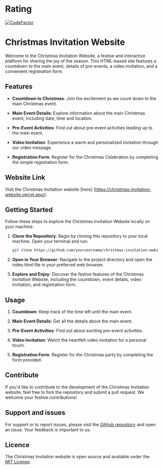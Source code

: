 # Rating

[![CodeFactor](https://www.codefactor.io/repository/github/danielwidhiarto/christmasinvitationwebsite/badge)](https://www.codefactor.io/repository/github/danielwidhiarto/christmasinvitationwebsite)

# Christmas Invitation Website

Welcome to the Christmas Invitation Website, a festive and interactive platform for sharing the joy of the season. This HTML-based site features a countdown to the main event, details of pre-events, a video invitation, and a convenient registration form.

## Features

- **Countdown to Christmas**: Join the excitement as we count down to the main Christmas event.

- **Main Event Details**: Explore information about the main Christmas event, including date, time and location.

- **Pre-Event Activities**: Find out about pre-event activities leading up to the main event.

- **Video Invitation**: Experience a warm and personalized invitation through our video message.

- **Registration Form**: Register for the Christmas Celebration by completing the simple registration form.

## Website Link

Visit the Christmas Invitation website [here] (https://christmas-invitation-website.vercel.app/).

## Getting Started

Follow these steps to explore the Christmas Invitation Website locally on your machine:

1. **Clone the Repository**: Begin by cloning this repository to your local machine. Open your terminal and run:
   ```bash
   git clone https://github.com/yourusername/christmas-invitation-website.git

2. **Open in Your Browser**: Navigate to the project directory and open the index.html file in your preferred web browser.

3. **Explore and Enjoy**: Discover the festive features of the Christmas Invitation Website, including the countdown, event details, video invitation, and registration form.

## Usage

1. **Countdown**: Keep track of the time left until the main event.

2. **Main Event Details**: Get all the details about the main event.

3. **Pre-Event Activities**: Find out about exciting pre-event activities.

4. **Video Invitation**: Watch the heartfelt video invitation for a personal touch.

5. **Registration Form**: Register for the Christmas party by completing the form provided.

## Contribute

If you'd like to contribute to the development of the Christmas Invitation website, feel free to fork the repository and submit a pull request. We welcome your festive contributions!

## Support and issues

For support or to report issues, please visit the [GitHub repository](https://github.com/yourusername/christmas-invitation-website) and open an issue. Your feedback is important to us.

## Licence

The Christmas Invitation website is open source and available under the [MIT License](LICENSE).
